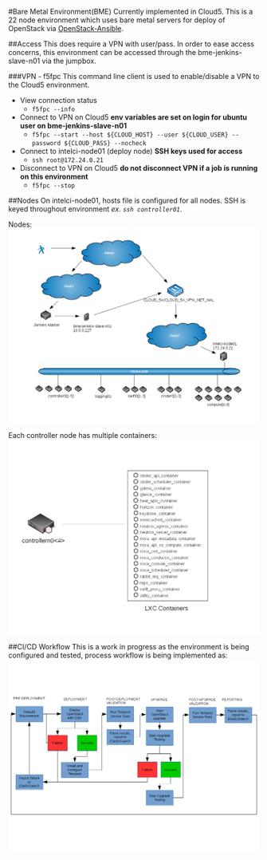 #Bare Metal Environment(BME)
Currently implemented in Cloud5. This is a 22 node environment which uses bare metal servers for deploy of OpenStack via [OpenStack-Ansible](https://github.com/openstack/openstack-ansible).



##Access
This does require a VPN with user/pass. In order to ease access concerns, this environment can be accessed through the bme-jenkins-slave-n01 via the jumpbox.

###VPN - f5fpc
This command line client is used to enable/disable a VPN to the Cloud5 environment.

* View connection status
  * `f5fpc --info`
* Connect to VPN on Cloud5 **env variables are set on login for ubuntu user on bme-jenkins-slave-n01**
  * `f5fpc --start --host ${CLOUD_HOST} --user ${CLOUD_USER} --password ${CLOUD_PASS} --nocheck`
* Connect to intelci-node01 (deploy node) **SSH keys used for access**
  * `ssh root@172.24.0.21`
* Disconnect to VPN on Cloud5 **do not disconnect VPN if a job is running on this environment**
  * `f5fpc --stop`

##Nodes
On intelci-node01, hosts file is configured for all nodes. SSH is keyed throughout environment *ex. `ssh controller01`*.

Nodes:    
![BME](common/images/bare_metal_environment.png)

Each controller node has multiple containers:    
![Containers](common/images/bme_controller_node.png)

##CI/CD Workflow
This is a work in progress as the environment is being configured and tested, process workflow is being implemented as:    
![BME_WORKFLOW](common/images/bme_job_workflow.png)
